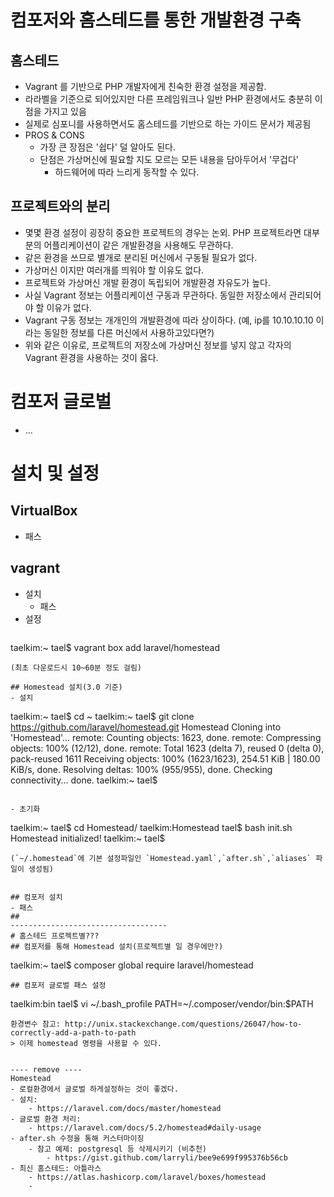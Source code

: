 # 컴포저와 홈스테드를 통한 개발환경 구축
## 홈스테드
- Vagrant 를 기반으로 PHP 개발자에게 친숙한 환경 설정을 제공함.
- 라라벨을 기준으로 되어있지만 다른 프레임워크나 일반 PHP 환경에서도 충분히 이점을 가지고 있음
- 실제로 심포니를 사용하면서도 홈스테드를 기반으로 하는 가이드 문서가 제공됨
- PROS & CONS
  - 가장 큰 장점은 '쉽다' 덜 알아도 된다.
  - 단점은 가상머신에 필요할 지도 모르는 모든 내용을 담아두어서 '무겁다'
    - 하드웨어에 따라 느리게 동작할 수 있다.

## 프로젝트와의 분리
- 몇몇 환경 설정이 굉장히 중요한 프로젝트의 경우는 논외. PHP 프로젝트라면 대부분의 어플리케이션이 같은 개발환경을 사용해도 무관하다.
- 같은 환경을 쓰므로 별개로 분리된 머신에서 구동될 필요가 없다.
- 가상머신 이지만 여러개를 띄워야 할 이유도 없다.
- 프로젝트와 가상머신 개발 환경이 독립되어 개발환경 자유도가 높다.
- 사실 Vagrant 정보는 어플리케이션 구동과 무관하다. 동일한 저장소에서 관리되어야 할 이유가 없다.
- Vagrant 구동 정보는 개개인의 개발환경에 따라 상이하다.
(예, ip를 10.10.10.10 이라는 동일한 정보를 다른 머신에서 사용하고있다면?)
- 위와 같은 이유로, 프로젝트의 저장소에 가상머신 정보를 넣지 않고 각자의 Vagrant 환경을 사용하는 것이 옳다.

# 컴포저 글로벌
- ...

# 설치 및 설정

## VirtualBox
- 패스

## vagrant
- 설치
  - 패스
- 설정
  ```
taelkim:~ tael$ vagrant box add laravel/homestead
```
(최초 다운로드시 10~60분 정도 걸림)

## Homestead 설치(3.0 기준)
- 설치
```
taelkim:~ tael$ cd ~
taelkim:~ tael$ git clone https://github.com/laravel/homestead.git Homestead
Cloning into 'Homestead'...
remote: Counting objects: 1623, done.
remote: Compressing objects: 100% (12/12), done.
remote: Total 1623 (delta 7), reused 0 (delta 0), pack-reused 1611
Receiving objects: 100% (1623/1623), 254.51 KiB | 180.00 KiB/s, done.
Resolving deltas: 100% (955/955), done.
Checking connectivity... done.
taelkim:~ tael$
```

- 초기화
```
taelkim:~ tael$ cd Homestead/
taelkim:Homestead tael$ bash init.sh
Homestead initialized!
taelkim:~ tael$
```
(`~/.homestead`에 기본 설정파일인 `Homestead.yaml`,`after.sh`,`aliases` 파일이 생성됨)


## 컴포저 설치
- 패스
##
-----------------------------------
# 홈스테드 프로젝트별???
## 컴포저를 통해 Homestead 설치(프로젝트별 일 경우에만?)
```
taelkim:~ tael$ composer global require laravel/homestead
```
## 컴포저 글로벌 패스 설정
```
taelkim:bin tael$ vi ~/.bash_profile
PATH=~/.composer/vendor/bin:$PATH
```
환경변수 참고: http://unix.stackexchange.com/questions/26047/how-to-correctly-add-a-path-to-path
> 이제 homestead 명령을 사용할 수 있다.


---- remove ----
Homestead
- 로컬환경에서 글로벌 하게설정하는 것이 좋겠다.
- 설치:
    - https://laravel.com/docs/master/homestead
- 글로벌 환경 처리:
    - https://laravel.com/docs/5.2/homestead#daily-usage
- after.sh 수정을 통해 커스터마이징
    - 참고 예제: postgresql 등 삭제시키기 (비추천)
        - https://gist.github.com/larryli/bee9e699f995376b56cb
- 최신 홈스테드: 아틀라스
    - https://atlas.hashicorp.com/laravel/boxes/homestead
    -  
